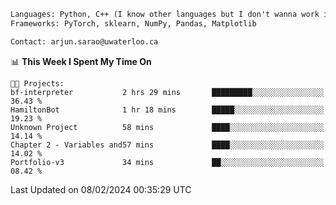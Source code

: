 ```txt
Languages: Python, C++ (I know other languages but I don't wanna work in em)
Frameworks: PyTorch, sklearn, NumPy, Pandas, Matplotlib

Contact: arjun.sarao@uwaterloo.ca
```

<!--START_SECTION:waka-->
📊 **This Week I Spent My Time On** 

```text
🐱‍💻 Projects: 
bf-interpreter           2 hrs 29 mins       █████████░░░░░░░░░░░░░░░░   36.43 % 
HamiltonBot              1 hr 18 mins        █████░░░░░░░░░░░░░░░░░░░░   19.23 % 
Unknown Project          58 mins             ████░░░░░░░░░░░░░░░░░░░░░   14.14 % 
Chapter 2 - Variables and57 mins             ████░░░░░░░░░░░░░░░░░░░░░   14.02 % 
Portfolio-v3             34 mins             ██░░░░░░░░░░░░░░░░░░░░░░░   08.42 % 
```


 Last Updated on 08/02/2024 00:35:29 UTC
<!--END_SECTION:waka-->
